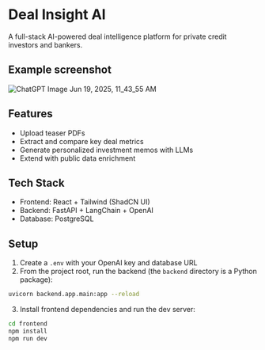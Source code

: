 
# Deal Insight AI

A full-stack AI-powered deal intelligence platform for private credit investors and bankers.

## Example screenshot
![ChatGPT Image Jun 19, 2025, 11_43_55 AM](https://github.com/user-attachments/assets/2bee63e0-8c61-425c-8b54-8d78c0e5b115)


## Features
- Upload teaser PDFs
- Extract and compare key deal metrics
- Generate personalized investment memos with LLMs
- Extend with public data enrichment

## Tech Stack
- Frontend: React + Tailwind (ShadCN UI)
- Backend: FastAPI + LangChain + OpenAI
- Database: PostgreSQL

## Setup

1. Create a `.env` with your OpenAI key and database URL
2. From the project root, run the backend (the `backend` directory is a Python package):
```bash
uvicorn backend.app.main:app --reload
```
3. Install frontend dependencies and run the dev server:
```bash
cd frontend
npm install
npm run dev
```

